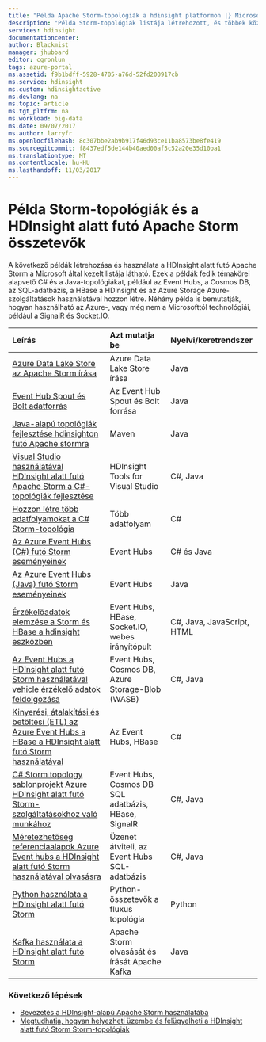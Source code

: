 ```yaml
---
title: "Példa Apache Storm-topológiák a hdinsight platformon |} Microsoft Docs"
description: "Példa Storm-topológiák listája létrehozott, és többek között az alapvető C# és a Java-topológiákat, és működik-e az Event Hubs HDInsight alatt futó Apache Storm tesztelték."
services: hdinsight
documentationcenter: 
author: Blackmist
manager: jhubbard
editor: cgronlun
tags: azure-portal
ms.assetid: f9b1bdff-5928-4705-a76d-52fd200917cb
ms.service: hdinsight
ms.custom: hdinsightactive
ms.devlang: na
ms.topic: article
ms.tgt_pltfrm: na
ms.workload: big-data
ms.date: 09/07/2017
ms.author: larryfr
ms.openlocfilehash: 8c307bbe2ab9b917f46d93ce11ba8573be8fe419
ms.sourcegitcommit: f8437edf5de144b40aed00af5c52a20e35d10ba1
ms.translationtype: MT
ms.contentlocale: hu-HU
ms.lasthandoff: 11/03/2017
---
```

# <a name="example-storm-topologies-and-components-for-apache-storm-on-hdinsight"></a>Példa Storm-topológiák és a HDInsight alatt futó Apache Storm összetevők

A következő példák létrehozása és használata a HDInsight alatt futó Apache Storm a Microsoft által kezelt listája látható. Ezek a példák fedik témakörei alapvető C# és a Java-topológiákat, például az Event Hubs, a Cosmos DB, az SQL-adatbázis, a HBase a HDInsight és az Azure Storage Azure-szolgáltatások használatával hozzon létre. Néhány példa is bemutatják, hogyan használható az Azure-, vagy még nem a Microsofttól technológiái, például a SignalR és Socket.IO.

| Leírás | Azt mutatja be | Nyelvi/keretrendszer |
|:--- |:--- |:--- |
| [Azure Data Lake Store az Apache Storm írása](apache-storm-write-data-lake-store.md) |Azure Data Lake Store írása |Java |
| [Event Hub Spout és Bolt adatforrás](https://github.com/apache/storm/tree/master/external/storm-eventhubs) |Az Event Hub Spout és Bolt forrása |Java |
| [Java-alapú topológiák fejlesztése hdinsighton futó Apache stormra][5797064f] |Maven |Java |
| [Visual Studio használatával HDInsight alatt futó Apache Storm a C#-topológiák fejlesztése][16fce2d1] |HDInsight Tools for Visual Studio |C#, Java |
| [Hozzon létre több adatfolyamokat a C# Storm-topológia][ec5a4064] |Több adatfolyam |C# |
| [Az Azure Event Hubs (C#) futó Storm eseményeinek][844d1d81] |Event Hubs |C# és Java |
| [Az Azure Event Hubs (Java) futó Storm eseményeinek](https://azure.microsoft.com/resources/samples/hdinsight-java-storm-eventhub/) |Event Hubs |Java |
| [Érzékelőadatok elemzése a Storm és HBase a hdinsight eszközben][ab894747] |Event Hubs, HBase, Socket.IO, webes irányítópult |C#, Java, JavaScript, HTML |
| [Az Event Hubs a HDInsight alatt futó Storm használatával vehicle érzékelő adatok feldolgozása][246ee964] |Event Hubs, Cosmos DB, Azure Storage-Blob (WASB) |C#, Java |
| [Kinyerési, átalakítási és betöltési (ETL) az Azure Event Hubs a HBase a HDInsight alatt futó Storm használatával][b4b68194] |Az Event Hubs, HBase |C# |
| [C# Storm topology sablonprojekt Azure HDInsight alatt futó Storm-szolgáltatásokhoz való munkához][ce0c02a2] |Event Hubs, Cosmos DB SQL adatbázis, HBase, SignalR |C#, Java |
| [Méretezhetőség referenciaalapok Azure Event hubs a HDInsight alatt futó Storm használatával olvasásra][d6c540e3] |Üzenet átviteli, az Event Hubs SQL-adatbázis |C#, Java |
| [Python használata a HDInsight alatt futó Storm](apache-storm-develop-python-topology.md) |Python-összetevők a fluxus topológia |Python |
| [Kafka használata a HDInsight alatt futó Storm](../hdinsight-apache-storm-with-kafka.md) | Apache Storm olvasását és írását Apache Kafka | Java |

### <a name="next-steps"></a>Következő lépések

* [Bevezetés a HDInsight-alapú Apache Storm használatába][2b8c3488]
* [Megtudhatja, hogyan helyezheti üzembe és felügyelheti a HDInsight alatt futó Storm Storm-topológiák][6eb0d3b8]

[2b8c3488]:apache-storm-tutorial-get-started-linux.md "Ismerje meg, hozzon létre egy Storm on HDInsight-fürt, és a Storm irányítópultjának használatáról példa-topológia központi telepítéséhez."
[6eb0d3b8]:apache-storm-deploy-monitor-topology.md "Megtudhatja, hogyan helyezheti üzembe és felügyelheti a web-alapú Storm irányítópultjának és Storm felhasználói felületén vagy a HDInsight Tools for Visual Studio használatával topológiákat."
[16fce2d1]:apache-storm-develop-csharp-visual-studio-topology.md "Megtudhatja, hogyan hozhat létre C# Storm-topológiák a HDInsight Tools for Visual Studio használatával."
[5797064f]:apache-storm-develop-java-topology.md "Ismerje meg a Storm-topológiák létrehozása a Java, Maven, használatával hozzon létre egy alapszintű wordcount-topológiával."
[ec5a4064]: https://github.com/Blackmist/csharp-storm-example "Azt mutatja be egy alapszintű Storm-topológia, amely elvégzi a wordcount, a C# megvalósítva. Ez is bemutatja, hogyan hozzon létre egy C#-topológiák belül több adatfolyamokat."
[844d1d81]:apache-storm-develop-csharp-event-hub-topology.md "Megtudhatja, hogyan olvashatja és írhatja az adatokat az Azure Event Hubs Storm a HDInsight."
[ab894747]:apache-storm-sensor-data-analysis.md "Útmutató: a HDInsight alatt futó Apache Storm használatával feldolgozni az Azure Event Hubs érzékelőadatait, D3.js használatával jelenítheti meg, és (opcionálisan) tárolja el azt a HBase."
[246ee964]: https://github.com/hdinsight/hdinsight-storm-examples/blob/master/IotExample/README.md "Ismerje meg, hogyan használható a Storm-topológia Azure Event hubs olvashatja, olvassa el a dokumentumok a Azure Cosmos-Adatbázisból az adatok hivatkozó és adatok mentése az Azure Storage."
[d6c540e3]: https://github.com/hdinsight/hdinsight-storm-examples/blob/master/EventCountExample "Számos topológiában olvasásakor az Azure Event Hubs és a HDInsight alatt futó Apache Storm használatával SQL-adatbázishoz való tárolását átviteli szemlélteti."
[b4b68194]: https://github.com/hdinsight/hdinsight-storm-examples/blob/master/RealTimeETLExample "Megtudhatja, hogyan adatokat olvasni az Azure Event Hubs, összesített & átalakíthatja az adatokat, majd tárolja el azt a HDInsight HBase."
[ce0c02a2]: https://github.com/hdinsight/hdinsight-storm-examples/tree/master/templates/HDInsightStormExamples "A projekt tartalmaz a spoutokkal kapcsolatban, szögek és kommunikál a különböző Azure-szolgáltatásokhoz hasonlóan az Event Hubs, a Cosmos-adatbázis és az SQL-adatbázis topológiák sablonok."

